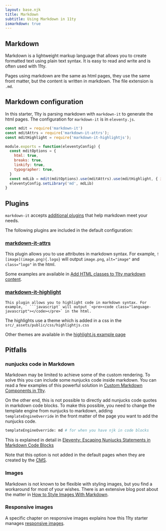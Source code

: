 ```yaml
---
layout: base.njk
title: Markdown
subtitle: Using Markdown in 11ty
ismarkdown: true
---
```

## Markdown

Markdown is a lightweight markup language that allows you to create formatted text using plain text syntax. It is easy to read and write and is often used with 11ty.

Pages using markdown are the same as html pages, they use the same front matter, but the content is written in markdown. The file extension is `.md`.

## Markdown configuration

In this starter, 11ty is parsing markdown with `markdown-it` to generate the html pages. The configuration for `markdown-it` is in `eleventy.js`.

```js
const mdit = require('markdown-it')
const mditAttrs = require('markdown-it-attrs');
const mditHighlight = require('markdown-it-highlightjs');

module.exports = function(eleventyConfig) {
  const mditOptions = {
    html: true,
    breaks: true,
    linkify: true,
    typographer: true,
  }
  const mdLib = mdit(mditOptions).use(mditAttrs).use(mditHighlight, { inline: true }).disable('code')
  eleventyConfig.setLibrary('md', mdLib)
}
```

## Plugins

`markdown-it` accepts [additional plugins](https://mdit-plugins.github.io/) that help markdown meet your needs.

The following plugins are included in the default configuration:

### [markdown-it-attrs](https://www.npmjs.com/package/markdown-it-attrs)

  This plugin allows you to use attributes in markdown syntax. For example, `![image](image.png){.logo}` will output `image.png`, `alt="image"` and `class="logo"` in the html.

  Some examples are available in [Add HTML classes to 11ty markdown content](https://giuliachiola.dev/posts/add-html-classes-to-11ty-markdown-content/).

  ### [markdown-it-highlight](https://www.npmjs.com/package/markdown-it-highlight)

    This plugin allows you to highlight code in markdown syntax. For example, ` ```javascript` will output `<pre><code class="language-javascript"></code></pre>` in the html.

  The highlights use a theme which is added in a css in the `src/_assets/public/css/highlightjs.css`

  Other themes are available in the [highlight.js example page](https://highlightjs.org/examples)

  ## Pitfalls

  ### nunjucks code in Markdown

Markdown may be limited to achieve some of the custom rendering. To solve this you can include some nunjucks code inside markdown. You can read a few examples of this powerful solution in [Custom Markdown Components in 11ty](https://www.aleksandrhovhannisyan.com/blog/custom-markdown-components-in-11ty/).

On the other end, this is not possible to directly add nunjucks code quotes in markdown code blocks. To make this possible, you need to change the template engine from nunjucks to markdown, adding `templateEngineOverride` in the front matter of the page you want to add the nunjucks code. 

```bash
templateEngineOverride: md # for when you have njk in code blocks
```

This is explained in detail in [Eleventy: Escaping Nunjucks Statements in Markdown Code Blocks](https://markllobrera.com/posts/eleventy-escaping-nunjucks-statements-in-markdown-code-blocks/)

Note that this option is not added in the default pages when they are created by the [CMS](/documentation/cms/).

### Images

Markdown is not known to be flexible with styling images, but you find a workaround for most of your wishes. There is an extensive blog post about the matter in [How to Style Images With Markdown](https://dzone.com/articles/how-to-style-images-with-markdown).

### Responsive images

A specific chapter on responsive images explains how this 11ty starter manages [responsive images](/documentation/images/).
